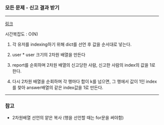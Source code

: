### 모든 문제 - 신고 결과 받기

___

[링크](https://programmers.co.kr/learn/courses/30/lessons/92334?language=python3)

시간복잡도 : O(N)

1. 각 유저를 indexing하기 위해 dict를 선언 후 값을 순서대로 넣는다.

2. user \* user 크기의 2차원 배열을 만든다

3. report를 순회하며 2차원 배열의 신고당한 사람, 신고한 사람의 index의 값을 1로 한다.

4. 다시 2차원 배열을 순회하며 각 행마다 합이 k를 넘으면, 그 행에서 값이 1인 index를 찾아 answer배열의 같은 index값을 1로 만든다.


___
### 참고
* 2차원배열 선언의 얕은 복사 (행을 선언할 때는 for문을 써야함)